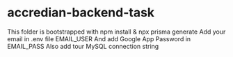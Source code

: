 # accredian-backend-task
This folder is bootstrapped with npm install & npx prisma generate
Add your email in .env file EMAIL_USER
And add Google App Password  in EMAIL_PASS
Also add tour MySQL connection string 
